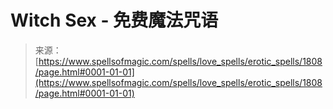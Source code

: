 <!--yml

category: 未分类

date: 2024-06-12 18:35:10

-->

# Witch Sex - 免费魔法咒语

> 来源：[https://www.spellsofmagic.com/spells/love_spells/erotic_spells/1808/page.html#0001-01-01](https://www.spellsofmagic.com/spells/love_spells/erotic_spells/1808/page.html#0001-01-01)
